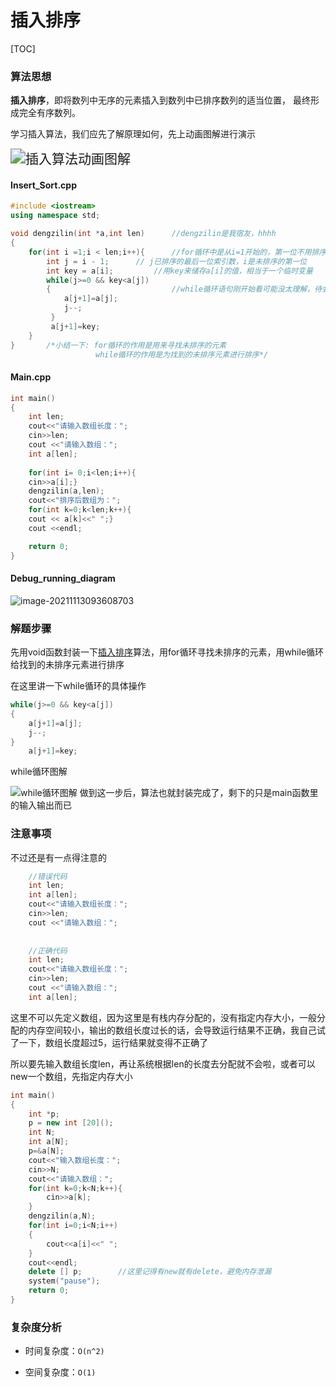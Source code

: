 # 插入排序



[TOC]

### 算法思想

**插入排序**，即将数列中无序的元素插入到数列中已排序数列的适当位置， 最终形成完全有序数列。

学习插入算法，我们应先了解原理如何，先上动画图解进行演示

<img src="https://img-blog.csdnimg.cn/41e84db61dc54dfa8f46ab4d643b9620.gif#pic_center" alt="插入算法动画图解" style="zoom:150%;" />



#### Insert_Sort.cpp

```c++
#include <iostream>
using namespace std;

void dengzilin(int *a,int len)		//dengzilin是我宿友，hhhh
{
	for(int i =1;i < len;i++){		//for循环中是从i=1开始的，第一位不用排序嘛
		int j = i - 1;		// j已排序的最后一位索引数，i是未排序的第一位
		int key = a[i];			//用key来储存a[i]的值，相当于一个临时变量
		while(j>=0 && key<a[j])
		{							//while循环语句刚开始看可能没太理解，待会再讲解一下
			a[j+1]=a[j];
			j--;
		 } 
		 a[j+1]=key;
	}
}		/*小结一下: for循环的作用是用来寻找未排序的元素
				   while循环的作用是为找到的未排序元素进行排序*/

```

#### Main.cpp

```c++
int main()
{
	int len;
	cout<<"请输入数组长度：";
	cin>>len;
	cout <<"请输入数组：";
	int a[len];
	
	for(int i= 0;i<len;i++){
	cin>>a[i];}
	dengzilin(a,len);
	cout<<"排序后数组为：";
	for(int k=0;k<len;k++){
	cout << a[k]<<" ";}
	cout <<endl;

	return 0;
}
```



#### Debug_running_diagram

![image-20211113093608703](C:\Users\小楷\AppData\Roaming\Typora\typora-user-images\image-20211113093608703.png)



### 解题步骤

先用void函数封装一下[插入排序](https://so.csdn.net/so/search?from=pc_blog_highlight&q=插入排序)算法，用for循环寻找未排序的元素，用while循环给找到的未排序元素进行排序

在这里讲一下while循环的具体操作

```c++
while(j>=0 && key<a[j])
{	    
	a[j+1]=a[j];
	j--;
} 
	a[j+1]=key;

```

while循环图解

[^CSDN @Bennnnnnn是我的博客]: 

![while循环图解](https://img-blog.csdnimg.cn/dd4a5c32320048159e58f8040a021217.png?x-oss-process=image/watermark,type_ZHJvaWRzYW5zZmFsbGJhY2s,shadow_50,text_Q1NETiBAQmVubm5ubm5u,size_20,color_FFFFFF,t_70,g_se,x_16#pic_center)
做到这一步后，算法也就封装完成了，剩下的只是main函数里的输入输出而已

### 注意事项

不过还是有一点得注意的

```c++
	//错误代码
	int len;
	int a[len];
	cout<<"请输入数组长度：";
	cin>>len;
	cout <<"请输入数组：";
	
	
	//正确代码
	int len;
	cout<<"请输入数组长度：";
	cin>>len;
	cout <<"请输入数组：";
	int a[len];

```

这里不可以先定义数组，因为这里是有栈内存分配的，没有指定内存大小，一般分配的内存空间较小，输出的数组长度过长的话，会导致运行结果不正确，我自己试了一下，数组长度超过5，运行结果就变得不正确了

所以要先输入数组长度len，再让系统根据len的长度去分配就不会啦，或者可以new一个数组，先指定内存大小

```c++
int main()
{
	int *p;
	p = new int [20]();
	int N;
	int a[N];
	p=&a[N];
	cout<<"输入数组长度：";
	cin>>N;
	cout<<"请输入数组：";
	for(int k=0;k<N;k++){
		cin>>a[k];
	}
	dengzilin(a,N);
	for(int i=0;i<N;i++)
	{
		cout<<a[i]<<" ";
	}
	cout<<endl;
	delete [] p;		//这里记得有new就有delete，避免内存泄漏
	system("pause"); 
	return 0;
}

```

### 复杂度分析

- 时间复杂度：`O(n^2)`


- 空间复杂度：`O(1)`
